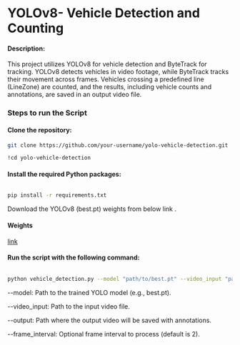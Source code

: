 
# YOLOv8- Vehicle Detection and Counting

#### Description:
This project utilizes YOLOv8 for vehicle detection and ByteTrack for tracking. YOLOv8 detects vehicles in video footage, while ByteTrack tracks their movement across frames. Vehicles crossing a predefined line (LineZone) are counted, and the results, including vehicle counts and annotations, are saved in an output video file.

### Steps to run the Script

#### Clone the repository:
``` bash 
git clone https://github.com/your-username/yolo-vehicle-detection.git

!cd yolo-vehicle-detection

```
#### Install the required Python packages:

``` bash

pip install -r requirements.txt

```
Download the YOLOv8 (best.pt) weights from below link .







#### Weights

[link](https://drive.google.com/file/d/1kLpQeYHJGMbEORxZI0iNcFVAxmUWAKKi/view?usp=sharing)


#### Run the script with the following command:

``` bash

python vehicle_detection.py --model "path/to/best.pt" --video_input "path/to/video.mp4" --output "path/to/output.mp4" --frame_interval 2
```

--model: Path to the trained YOLO model (e.g., best.pt).

--video_input: Path to the input video file.

--output: Path where the output video will be saved with annotations.

--frame_interval: Optional frame interval to process (default is 2).
